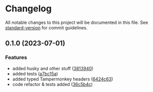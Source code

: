 # Changelog

All notable changes to this project will be documented in this file. See [standard-version](https://github.com/conventional-changelog/standard-version) for commit guidelines.

## 0.1.0 (2023-07-01)


### Features

* added husky and other stuff ([3813940](https://github.com/mokkapps/changelog-generator-demo/commits/3813940188b04ec79b62faefb5f6441a0e63653b))
* added tests ([a7bc15a](https://github.com/mokkapps/changelog-generator-demo/commits/a7bc15ad07a8400d2f61144d43a18f7faf7fed4d))
* added typed Tampermonkey headers ([6424c63](https://github.com/mokkapps/changelog-generator-demo/commits/6424c63a6eb620f1a645174c623bab0d2679092b))
* code refactor & tests added ([36c5b4c](https://github.com/mokkapps/changelog-generator-demo/commits/36c5b4c06f476ca0e9826446c89cd4eee16fb6bc))
